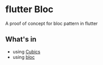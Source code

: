 # flutter Bloc

A proof of concept for bloc pattern in flutter

## What's in

- using [Cubics](https://bloclibrary.dev/#/coreconcepts?id=cubit)
- using [bloc](https://bloclibrary.dev/#/coreconcepts?id=bloc)
